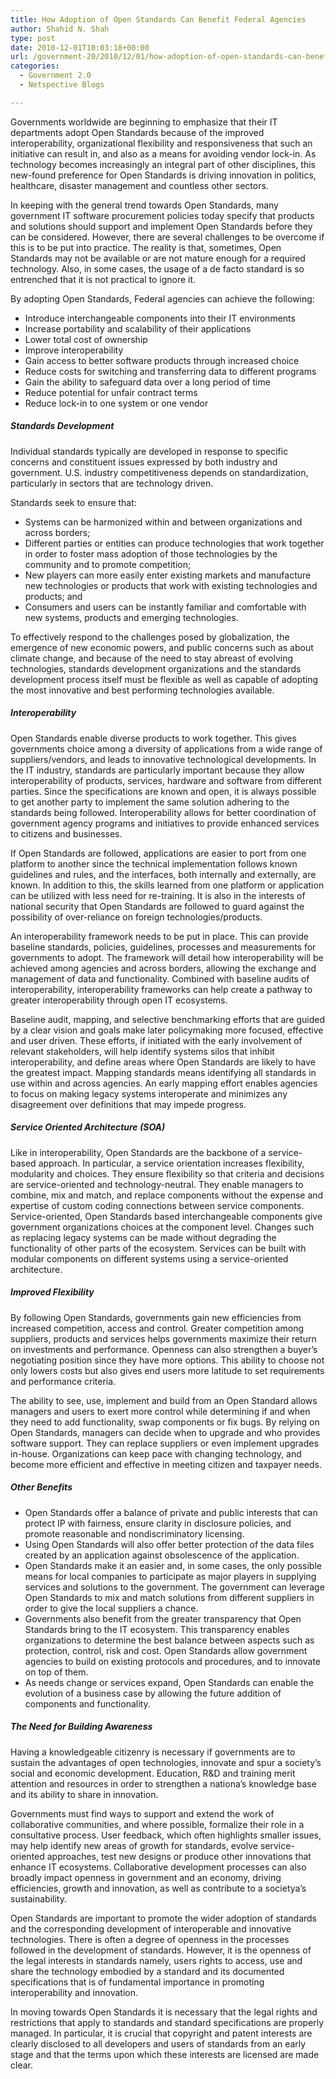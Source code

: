 ```yaml
---
title: How Adoption of Open Standards Can Benefit Federal Agencies
author: Shahid N. Shah
type: post
date: 2010-12-01T10:03:18+00:00
url: /government-20/2010/12/01/how-adoption-of-open-standards-can-benefit-federal-agencies/
categories:
  - Government 2.0
  - Netspective Blogs

---
```

Governments worldwide are beginning to emphasize that their IT departments adopt Open Standards because of the improved interoperability, organizational flexibility and responsiveness that such an initiative can result in, and also as a means for avoiding vendor lock-in. As technology becomes increasingly an integral part of other disciplines, this new-found preference for Open Standards is driving innovation in politics, healthcare, disaster management and countless other sectors.

In keeping with the general trend towards Open Standards, many government IT software procurement policies today specify that products and solutions should support and implement Open Standards before they can be considered. However, there are several challenges to be overcome if this is to be put into practice. The reality is that, sometimes, Open Standards may not be available or are not mature enough for a required technology. Also, in some cases, the usage of a de facto standard is so entrenched that it is not practical to ignore it.

By adopting Open Standards, Federal agencies can achieve the following:

  * Introduce interchangeable components into their IT environments
  * Increase portability and scalability of their applications
  * Lower total cost of ownership
  * Improve interoperability
  * Gain access to better software products through increased choice
  * Reduce costs for switching and transferring data to different programs
  * Gain the ability to safeguard data over a long period of time
  * Reduce potential for unfair contract terms
  * Reduce lock-in to one system or one vendor

##### Standards Development

Individual standards typically are developed in response to specific concerns and constituent issues expressed by both industry and government. U.S. industry competitiveness depends on standardization, particularly in sectors that are technology driven.
  
Standards seek to ensure that:

  * Systems can be harmonized within and between organizations and across borders;
  * Different parties or entities can produce technologies that work together in order to foster mass adoption of those technologies by the community and to promote competition;
  * New players can more easily enter existing markets and manufacture new technologies or products that work with existing technologies and products; and
  * Consumers and users can be instantly familiar and comfortable with new systems, products and emerging technologies.

To effectively respond to the challenges posed by globalization, the emergence of new economic powers, and public concerns such as about climate change, and because of the need to stay abreast of evolving technologies, standards development organizations and the standards development process itself must be flexible as well as capable of adopting the most innovative and best performing technologies available.

##### Interoperability

Open Standards enable diverse products to work together. This gives governments choice among a diversity of applications from a wide range of suppliers/vendors, and leads to innovative technological developments. In the IT industry, standards are particularly important because they allow interoperability of products, services, hardware and software from different parties. Since the specifications are known and open, it is always possible to get another party to implement the same solution adhering to the standards being followed. Interoperability allows for better coordination of government agency programs and initiatives to provide enhanced services to citizens and businesses.

If Open Standards are followed, applications are easier to port from one platform to another since the technical implementation follows known guidelines and rules, and the interfaces, both internally and externally, are known. In addition to this, the skills learned from one platform or application can be utilized with less need for re-training. It is also in the interests of national security that Open Standards are followed to guard against the possibility of over-reliance on foreign technologies/products.

An interoperability framework needs to be put in place. This can provide baseline standards, policies, guidelines, processes and measurements for governments to adopt. The framework will detail how interoperability will be achieved among agencies and across borders, allowing the exchange and management of data and functionality. Combined with baseline audits of interoperability, interoperability frameworks can help create a pathway to greater interoperability through open IT ecosystems.

Baseline audit, mapping, and selective benchmarking efforts that are guided by a clear vision and goals make later policymaking more focused, effective and user driven. These efforts, if initiated with the early involvement of relevant stakeholders, will help identify systems silos that inhibit interoperability, and define areas where Open Standards are likely to have the greatest impact. Mapping standards means identifying all standards in use within and across agencies. An early mapping effort enables agencies to focus on making legacy systems interoperate and minimizes any disagreement over definitions that may impede progress.

##### Service Oriented Architecture (SOA)

Like in interoperability, Open Standards are the backbone of a service-based approach. In particular, a service orientation increases flexibility, modularity and choices. They ensure flexibility so that criteria and decisions are service-oriented and technology-neutral. They enable managers to combine, mix and match, and replace components without the expense and expertise of custom coding connections between service components. Service-oriented, Open Standards based interchangeable components give government organizations choices at the component level. Changes such as replacing legacy systems can be made without degrading the functionality of other parts of the ecosystem. Services can be built with modular components on different systems using a service-oriented architecture.

##### Improved Flexibility

By following Open Standards, governments gain new efficiencies from increased competition, access and control. Greater competition among suppliers, products and services helps governments maximize their return on investments and performance. Openness can also strengthen a buyer&#8217;s negotiating position since they have more options. This ability to choose not only lowers costs but also gives end users more latitude to set requirements and performance criteria.

The ability to see, use, implement and build from an Open Standard allows managers and users to exert more control while determining if and when they need to add functionality, swap components or fix bugs. By relying on Open Standards, managers can decide when to upgrade and who provides software support. They can replace suppliers or even implement upgrades in-house. Organizations can keep pace with changing technology, and become more efficient and effective in meeting citizen and taxpayer needs.

##### Other Benefits

  * Open Standards offer a balance of private and public interests that can protect IP with fairness, ensure clarity in disclosure policies, and promote reasonable and nondiscriminatory licensing.
  * Using Open Standards will also offer better protection of the data files created by an application against obsolescence of the application.
  * Open Standards make it an easier and, in some cases, the only possible means for local companies to participate as major players in supplying services and solutions to the government. The government can leverage Open Standards to mix and match solutions from different suppliers in order to give the local suppliers a chance.
  * Governments also benefit from the greater transparency that Open Standards bring to the IT ecosystem. This transparency enables organizations to determine the best balance between aspects such as protection, control, risk and cost. Open Standards allow government agencies to build on existing protocols and procedures, and to innovate on top of them.
  * As needs change or services expand, Open Standards can enable the evolution of a business case by allowing the future addition of components and functionality.

##### The Need for Building Awareness

Having a knowledgeable citizenry is necessary if governments are to sustain the advantages of open technologies, innovate and spur a society&#8217;s social and economic development. Education, R&D and training merit attention and resources in order to strengthen a nationa&#8217;s knowledge base and its ability to share in innovation.

Governments must find ways to support and extend the work of collaborative communities, and where possible, formalize their role in a consultative process. User feedback, which often highlights smaller issues, may help identify new areas of growth for standards, evolve service-oriented approaches, test new designs or produce other innovations that enhance IT ecosystems. Collaborative development processes can also broadly impact openness in government and an economy, driving efficiencies, growth and innovation, as well as contribute to a societya&#8217;s sustainability.

Open Standards are important to promote the wider adoption of standards and the corresponding development of interoperable and innovative technologies. There is often a degree of openness in the processes followed in the development of standards. However, it is the openness of the legal interests in standards namely, users rights to access, use and share the technology embodied by a standard and its documented specifications that is of fundamental importance in promoting interoperability and innovation.

In moving towards Open Standards it is necessary that the legal rights and restrictions that apply to standards and standard specifications are properly managed. In particular, it is crucial that copyright and patent interests are clearly disclosed to all developers and users of standards from an early stage and that the terms upon which these interests are licensed are made clear.
